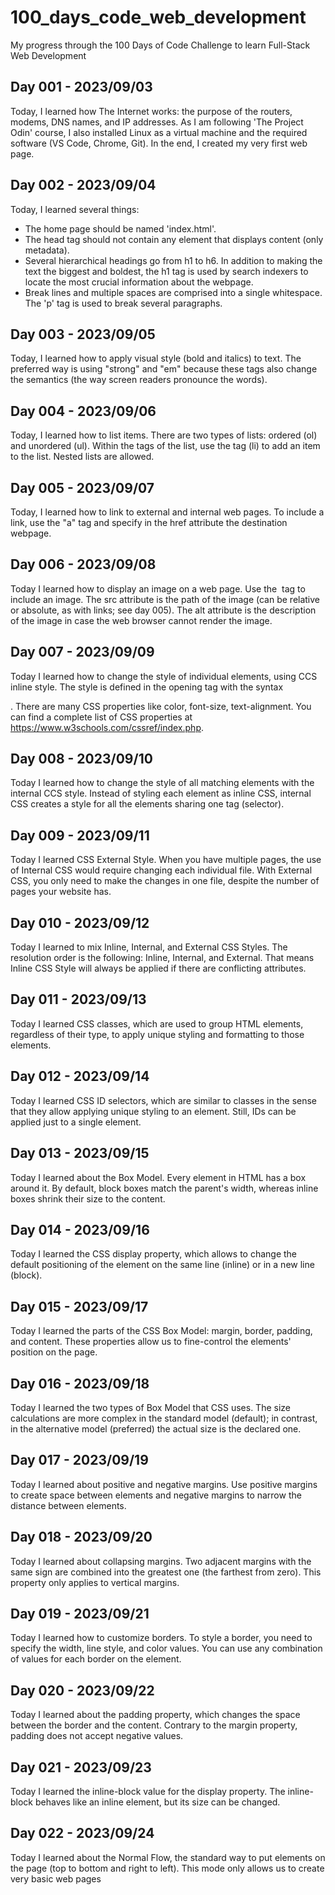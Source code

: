 # 100_days_code_web_development

My progress through the 100 Days of Code Challenge to learn Full-Stack Web Development

## Day 001 - 2023/09/03

Today, I learned how The Internet works: the purpose of the routers, modems, DNS names, and IP addresses. As I am following 'The Project Odin' course, I also installed Linux as a virtual machine and the required software (VS Code, Chrome, Git). In the end, I created my very first web page.

## Day 002 - 2023/09/04

Today, I learned several things:

* The home page should be named 'index.html'.
* The head tag should not contain any element that displays content (only metadata).
* Several hierarchical headings go from h1 to h6. In addition to making the text the biggest and boldest, the h1 tag is used by search indexers to locate the most crucial information about the webpage.
* Break lines and multiple spaces are comprised into a single whitespace. The 'p' tag is used to break several paragraphs.

## Day 003 - 2023/09/05

Today, I learned how to apply visual style (bold and italics) to text. The preferred way is using "strong" and "em" because these tags also change the semantics (the way screen readers pronounce the words).

## Day 004 - 2023/09/06

Today, I learned how to list items. There are two types of lists: ordered (ol) and unordered (ul). Within the tags of the list, use the tag (li) to add an item to the list. Nested lists are allowed.

## Day 005 - 2023/09/07

Today, I learned how to link to external and internal web pages. To include a link, use the "a" tag and specify in the href attribute the destination webpage.

## Day 006 - 2023/09/08

Today I learned how to display an image on a web page. Use the <img src='' alt=''> tag to include an image. The src attribute is the path of the image (can be relative or absolute, as with links; see day 005). The alt attribute is the description of the image in case the web browser cannot render the image.

## Day 007 - 2023/09/09

Today I learned how to change the style of individual elements, using CCS inline style. The style is defined in the opening tag with the syntax <p style="">. There are many CSS properties like color, font-size, text-alignment. You can find a complete list of CSS properties at <https://www.w3schools.com/cssref/index.php>.

## Day 008 - 2023/09/10

Today I learned how to change the style of all matching elements with the internal CCS style. Instead of styling each element as inline CSS, internal CSS creates a style for all the elements sharing one tag (selector).

## Day 009 - 2023/09/11

Today I learned CSS External Style. When you have multiple pages, the use of Internal CSS would require changing each individual file. With External CSS, you only need to make the changes in one file, despite the number of pages your website has.

## Day 010 - 2023/09/12

Today I learned to mix Inline, Internal, and External CSS Styles. The resolution order is the following: Inline, Internal, and External. That means Inline CSS Style will always be applied if there are conflicting attributes.

## Day 011 - 2023/09/13

Today I learned CSS classes, which are used to group HTML elements, regardless of their type, to apply unique styling and formatting to those elements.

## Day 012 - 2023/09/14

Today I learned CSS ID selectors, which are similar to classes in the sense that they allow applying unique styling to an element. Still, IDs can be applied just to a single element.

## Day 013 - 2023/09/15

Today I learned about the Box Model. Every element in HTML has a box around it. By default, block boxes match the parent's width, whereas inline boxes shrink their size to the content.

## Day 014 - 2023/09/16

Today I learned the CSS display property, which allows to change the default positioning of the element on the same line (inline) or in a new line (block).

## Day 015 - 2023/09/17

Today I learned the parts of the CSS Box Model: margin, border, padding, and content. These properties allow us to fine-control the elements' position on the page.

## Day 016 - 2023/09/18

Today I learned the two types of Box Model that CSS uses. The size calculations are more complex in the standard model (default); in contrast, in the alternative model (preferred) the actual size is the declared one.

## Day 017 - 2023/09/19

Today I learned about positive and negative margins. Use positive margins to create space between elements and negative margins to narrow the distance between elements.

## Day 018 - 2023/09/20

Today I learned about collapsing margins. Two adjacent margins with the same sign are combined into the greatest one (the farthest from zero). This property only applies to vertical margins.

## Day 019 - 2023/09/21

Today I learned how to customize borders. To style a border, you need to specify the width, line style, and color values. You can use any combination of values for each border on the element.

## Day 020 - 2023/09/22

Today I learned about the padding property, which changes the space between the border and the content. Contrary to the margin property, padding does not accept negative values.

## Day 021 - 2023/09/23

Today I learned the inline-block value for the display property. The inline-block behaves like an inline element, but its size can be changed.

## Day 022 - 2023/09/24

Today I learned about the Normal Flow, the standard way to put elements on the page (top to bottom and right to left). This mode only allows us to create very basic web pages